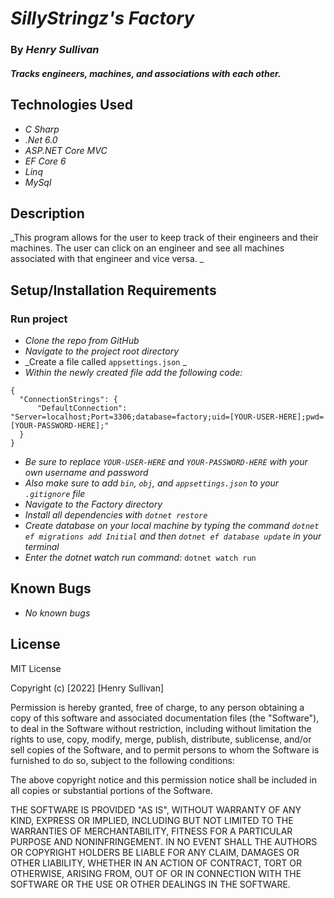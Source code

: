 # _SillyStringz's Factory_

### By _Henry Sullivan_

#### _Tracks engineers, machines, and associations with each other._

## Technologies Used

* _C Sharp_
* _.Net 6.0_
* _ASP.NET Core MVC_
* _EF Core 6_
* _Linq_
* _MySql_

## Description

_This program allows for the user to keep track of their engineers and their machines. The user can click on an engineer and see all machines associated with that engineer and vice versa. _

## Setup/Installation Requirements

### Run project
* _Clone the repo from GitHub_
* _Navigate to the project root directory_
* _Create a file called ```appsettings.json``` _
* _Within the newly created file add the following code:_
```
{
  "ConnectionStrings": {
      "DefaultConnection": "Server=localhost;Port=3306;database=factory;uid=[YOUR-USER-HERE];pwd=[YOUR-PASSWORD-HERE];"
  }
}
```
* _Be sure to replace ```YOUR-USER-HERE``` and ```YOUR-PASSWORD-HERE``` with your own username and password_
* _Also make sure to add ```bin```, ```obj```, and ```appsettings.json``` to your ```.gitignore``` file_
* _Navigate to the Factory directory_
* _Install all dependencies with ```dotnet restore```_
* _Create database on your local machine by typing the command ```dotnet ef migrations add Initial``` and then ```dotnet ef database update``` in your terminal_
* _Enter the dotnet watch run command:_
  ```dotnet watch run```

## Known Bugs

* _No known bugs_

## License

MIT License

Copyright (c) [2022] [Henry Sullivan]

Permission is hereby granted, free of charge, to any person obtaining a copy of this software and associated documentation files (the "Software"), to deal in the Software without restriction, including without limitation the rights to use, copy, modify, merge, publish, distribute, sublicense, and/or sell copies of the Software, and to permit persons to whom the Software is furnished to do so, subject to the following conditions:

The above copyright notice and this permission notice shall be included in all copies or substantial portions of the Software.

THE SOFTWARE IS PROVIDED "AS IS", WITHOUT WARRANTY OF ANY KIND, EXPRESS OR IMPLIED, INCLUDING BUT NOT LIMITED TO THE WARRANTIES OF MERCHANTABILITY, FITNESS FOR A PARTICULAR PURPOSE AND NONINFRINGEMENT. IN NO EVENT SHALL THE AUTHORS OR COPYRIGHT HOLDERS BE LIABLE FOR ANY CLAIM, DAMAGES OR OTHER LIABILITY, WHETHER IN AN ACTION OF CONTRACT, TORT OR OTHERWISE, ARISING FROM, OUT OF OR IN CONNECTION WITH THE SOFTWARE OR THE USE OR OTHER DEALINGS IN THE SOFTWARE.